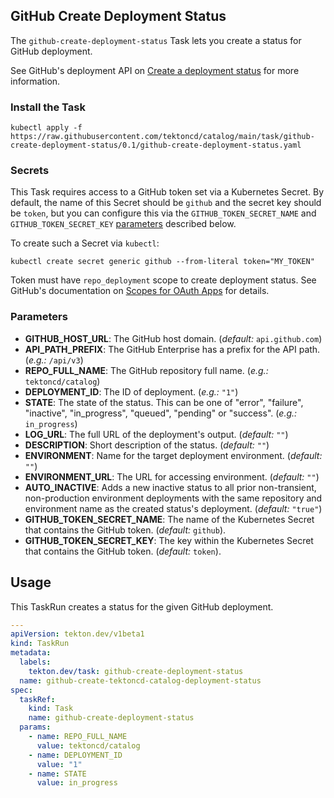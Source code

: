 ## GitHub Create Deployment Status

The `github-create-deployment-status` Task lets you create a status for GitHub deployment.

See GitHub's deployment API on [Create a deployment status](https://docs.github.com/rest/reference/repos#create-a-deployment-status) for more information.

### Install the Task

```
kubectl apply -f https://raw.githubusercontent.com/tektoncd/catalog/main/task/github-create-deployment-status/0.1/github-create-deployment-status.yaml
```

### Secrets

This Task requires access to a GitHub token set via a Kubernetes Secret. By default, the name of this Secret should be `github` and the secret key should be `token`, but you can configure this via the `GITHUB_TOKEN_SECRET_NAME` and `GITHUB_TOKEN_SECRET_KEY` [parameters](#parameters) described below.

To create such a Secret via `kubectl`:

```
kubectl create secret generic github --from-literal token="MY_TOKEN"
```

Token must have `repo_deployment` scope to create deployment status. See GitHub's documentation on [Scopes for OAuth Apps](https://docs.github.com/developers/apps/scopes-for-oauth-apps) for details.

### Parameters

- **GITHUB_HOST_URL**: The GitHub host domain. (_default:_ `api.github.com`)
- **API_PATH_PREFIX**: The GitHub Enterprise has a prefix for the API path. (_e.g.:_ `/api/v3`)
- **REPO_FULL_NAME**: The GitHub repository full name. (_e.g.:_ `tektoncd/catalog`)
- **DEPLOYMENT_ID**: The ID of deployment. (_e.g.:_ `"1"`)
- **STATE**: The state of the status. This can be one of "error", "failure",
  "inactive", "in_progress", "queued", "pending" or "success". (_e.g.:_ `in_progress`)
- **LOG_URL**: The full URL of the deployment's output. (_default:_ `""`)
- **DESCRIPTION**: Short description of the status. (_default:_ `""`)
- **ENVIRONMENT**: Name for the target deployment environment. (_default:_ `""`)
- **ENVIRONMENT_URL**: The URL for accessing environment. (_default:_ `""`)
- **AUTO_INACTIVE**: Adds a new inactive status to all prior non-transient,
  non-production environment deployments with the same repository and
  environment name as the created status's deployment. (_default:_ `"true"`)
- **GITHUB_TOKEN_SECRET_NAME**: The name of the Kubernetes Secret that
  contains the GitHub token. (_default:_ `github`).
- **GITHUB_TOKEN_SECRET_KEY**: The key within the Kubernetes Secret that contains the GitHub token. (_default:_ `token`).

## Usage

This TaskRun creates a status for the given GitHub deployment.

```yaml
---
apiVersion: tekton.dev/v1beta1
kind: TaskRun
metadata:
  labels:
    tekton.dev/task: github-create-deployment-status
  name: github-create-tektoncd-catalog-deployment-status
spec:
  taskRef:
    kind: Task
    name: github-create-deployment-status
  params:
    - name: REPO_FULL_NAME
      value: tektoncd/catalog
    - name: DEPLOYMENT_ID
      value: "1"
    - name: STATE
      value: in_progress
```
